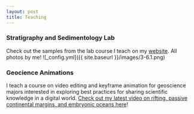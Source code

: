 ```yaml
---
layout: post
title: Teaching
---
```

### Stratigraphy and Sedimentology Lab
Check out the samples from the lab course I teach on my [website](https://labs.utdallas.edu/geosamples). All photos by me!
![_config.yml]({{ site.baseurl }}/images/3-6.1.png)
### Geocience Animations
I teach a course on video editing and keyframe animation for geoscience majors interested in exploring best practices for sharing scientific knowledge in a digital world. [Check out my latest video on rifting, passive continental margins, and embryonic oceans here](https://www.youtube.com/watch?v=HQqrfIVkctM&t)!




